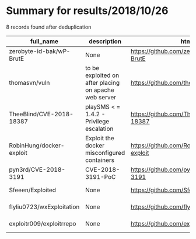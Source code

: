 
# Summary for results/2018/10/26
    
8 records found after deduplication

| full_name | description | html_url | matched_list | matched_count | pushed_at | size | stargazers_count | language | forks_count |
|---------------------------|-------------------------------------------------------|----------------------------------------------|----------------------|-----------------|---------------------------|--------|--------------------|------------|---------------|
| zerobyte-id-bak/wP-BrutE | None | https://github.com/zerobyte-id-bak/wP-BrutE | ['exploit'] | 1 | 2018-10-26 22:24:59+00:00 | 16 | 7 | Shell | 5 |
| thomasvn/vuln | to be exploited on after placing on apache web server | https://github.com/thomasvn/vuln | ['exploit'] | 1 | 2018-10-26 18:18:09+00:00 | 1 | 0 | HTML | 0 |
| TheeBlind/CVE-2018-18387 | playSMS < = 1.4.2 - Privilege escalation | https://github.com/TheeBlind/CVE-2018-18387 | ['cve-2'] | 1 | 2018-10-26 16:00:05+00:00 | 10 | 3 | Shell | 4 |
| RobinHung/docker-exploit | Exploit the docker misconfigured containers | https://github.com/RobinHung/docker-exploit | ['exploit'] | 1 | 2018-10-26 03:40:39+00:00 | 1 | 0 | Shell | 0 |
| pyn3rd/CVE-2018-3191 | CVE-2018-3191-PoC | https://github.com/pyn3rd/CVE-2018-3191 | ['cve poc', 'cve-2'] | 2 | 2018-10-26 17:54:54+00:00 | 48836 | 104 | Python | 43 |
| Sfeeen/Exploited | None | https://github.com/Sfeeen/Exploited | ['exploit'] | 1 | 2018-10-26 07:25:15+00:00 | 7528 | 0 | CSS | 0 |
| flyliu0723/wxExploitation | None | https://github.com/flyliu0723/wxExploitation | ['exploit'] | 1 | 2018-10-26 09:07:08+00:00 | 1 | 0 | JavaScript | 0 |
| exploitr009/exploitrrepo | None | https://github.com/exploitr009/exploitrrepo | ['exploit'] | 1 | 2018-10-26 11:49:07+00:00 | 0 | 0 | | 0 |
